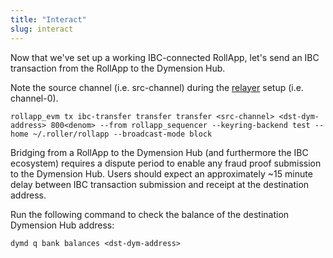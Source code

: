 ```yaml
---
title: "Interact"
slug: interact
---
```


Now that we've set up a working IBC-connected RollApp, let's send an IBC transaction from the RollApp to the Dymension Hub.

Note the source channel (i.e. src-channel) during the [relayer](./relayer.md) setup (i.e. channel-0).

```
rollapp_evm tx ibc-transfer transfer transfer <src-channel> <dst-dym-address> 800<denom> --from rollapp_sequencer --keyring-backend test --home ~/.roller/rollapp --broadcast-mode block
```

Bridging from a RollApp to the Dymension Hub (and furthermore the IBC ecosystem) requires a dispute period to enable any fraud proof submission to the Dymension Hub. Users should expect an approximately ~15 minute delay between IBC transaction submission and receipt at the destination address.

Run the following command to check the balance of the destination Dymension Hub address:

```
dymd q bank balances <dst-dym-address>
```
